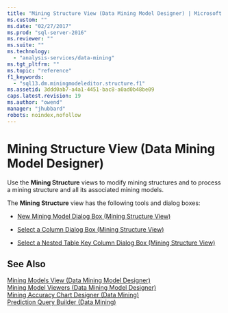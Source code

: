 ```yaml
---
title: "Mining Structure View (Data Mining Model Designer) | Microsoft Docs"
ms.custom: ""
ms.date: "02/27/2017"
ms.prod: "sql-server-2016"
ms.reviewer: ""
ms.suite: ""
ms.technology: 
  - "analysis-services/data-mining"
ms.tgt_pltfrm: ""
ms.topic: "reference"
f1_keywords: 
  - "sql13.dm.miningmodeleditor.structure.f1"
ms.assetid: 3ddd0ab7-a4a1-4451-bac8-a0ad0b48be09
caps.latest.revision: 19
ms.author: "owend"
manager: "jhubbard"
robots: noindex,nofollow
---
```

# Mining Structure View (Data Mining Model Designer)
  Use the **Mining Structure** views to modify mining structures and to process a mining structure and all its associated mining models.  
  
 The **Mining Structure** view has the following tools and dialog boxes:  
  
-   [New Mining Model Dialog Box &#40;Mining Structure View&#41;](../a9retired/mining-structure-view-new-mining-model-dialog-box.md)  
  
-   [Select a Column Dialog Box &#40;Mining Structure View&#41;](../a9retired/mining-structure-view-select-a-column-dialog-box.md)  
  
-   [Select a Nested Table Key Column Dialog Box &#40;Mining Structure View&#41;](../a9retired/mining-structure-view-select-a-nested-table-key-dialog-box.md)  
  
## See Also  
 [Mining Models View &#40;Data Mining Model Designer&#41;](../a9retired/mining-models-view-data-mining-model-designer.md)   
 [Mining Model Viewers &#40;Data Mining Model Designer&#41;](../a9retired/mining-model-viewers-data-mining-model-designer.md)   
 [Mining Accuracy Chart Designer &#40;Data Mining&#41;](../a9retired/mining-accuracy-chart-designer-data-mining.md)   
 [Prediction Query Builder &#40;Data Mining&#41;](../a9retired/prediction-query-builder-data-mining.md)  
  
  